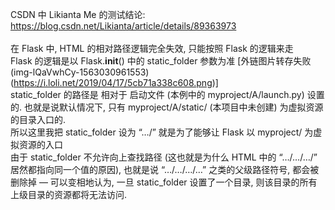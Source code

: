 CSDN 中 Likianta Me 的测试结论:<br>
https://blog.csdn.net/Likianta/article/details/89363973<br>
<br>
在 Flask 中, HTML 的相对路径逻辑完全失效, 只能按照 Flask 的逻辑来走<br>
Flask 的逻辑是以 Flask.__init__() 中的 static_folder 参数为准
[外链图片转存失败(img-lQaVwhCy-1563030961553)(https://i.loli.net/2019/04/17/5cb71a338c608.png)]<br>
static_folder 的路径是 相对于 启动文件 (本例中的 myproject/A/launch.py) 设置的. 也就是说默认情况下, 只有 myproject/A/static/ (本项目中未创建) 为虚拟资源的目录入口的.<br>
所以这里我把 static_folder 设为 “…/” 就是为了能够让 Flask 以 myproject/ 为虚拟资源的入口<br>
由于 static_folder 不允许向上查找路径 (这也就是为什么 HTML 中的 “…/…/…/” 居然都指向同一个值的原因), 也就是说 “…/…/…/…” 之类的父级路径符号, 都会被删除掉 — 可以变相地认为, 一旦 static_folder 设置了一个目录, 则该目录的所有上级目录的资源都将无法访问.<br>

